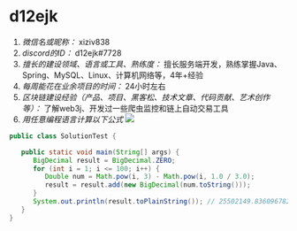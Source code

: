 # d12ejk

1. *微信名或昵称：* xiziv838
2. *discord的ID：* d12ejk#7728
3. *擅长的建设领域、语言或工具、熟练度：* 擅长服务端开发，熟练掌握Java、Spring、MySQL、Linux、计算机网络等，4年+经验
4. *每周能花在业余项目的时间：* 24小时左右
5. *区块链建设经验（产品、项目、黑客松、技术文章、代码贡献、艺术创作等）：* 了解web3j、开发过一些爬虫监控和链上自动交易工具
6. *用任意编程语言计算以下公式*
   ![](https://latex.codecogs.com/svg.image?\sum_{n=1}^{100}\left&space;(n^{3}-\sqrt[3]{n}&space;\right&space;))

```Java
public class SolutionTest {

   public static void main(String[] args) {
      BigDecimal result = BigDecimal.ZERO;
      for (int i = 1; i <= 100; i++) {
         Double num = Math.pow(i, 3) - Math.pow(i, 1.0 / 3.0);
         result = result.add(new BigDecimal(num.toString()));
      }
      System.out.println(result.toPlainString()); // 25502149.836096782495390
   }
}
```
